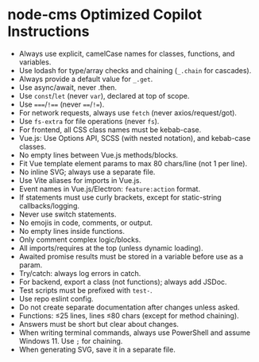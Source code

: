 # node-cms Optimized Copilot Instructions

- Always use explicit, camelCase names for classes, functions, and variables.
- Use lodash for type/array checks and chaining (`_.chain` for cascades).
- Always provide a default value for `_.get`.
- Use async/await, never .then.
- Use `const`/`let` (never `var`), declared at top of scope.
- Use `===`/`!==` (never `==`/`!=`).
- For network requests, always use `fetch` (never axios/request/got).
- Use `fs-extra` for file operations (never `fs`).
- For frontend, all CSS class names must be kebab-case.
- Vue.js: Use Options API, SCSS (with nested notation), and kebab-case classes.
- No empty lines between Vue.js methods/blocks.
- Fit Vue template element params to max 80 chars/line (not 1 per line).
- No inline SVG; always use a separate file.
- Use Vite aliases for imports in Vue.js.
- Event names in Vue.js/Electron: `feature:action` format.
- If statements must use curly brackets, except for static-string callbacks/logging.
- Never use switch statements.
- No emojis in code, comments, or output.
- No empty lines inside functions.
- Only comment complex logic/blocks.
- All imports/requires at the top (unless dynamic loading).
- Awaited promise results must be stored in a variable before use as a param.
- Try/catch: always log errors in catch.
- For backend, export a class (not functions); always add JSDoc.
- Test scripts must be prefixed with `test-`.
- Use repo eslint config.
- Do not create separate documentation after changes unless asked.
- Functions: ≤25 lines, lines ≤80 chars (except for method chaining).
- Answers must be short but clear about changes.
- When writing terminal commands, always use PowerShell and assume Windows 11. Use `;` for chaining.
- When generating SVG, save it in a separate file.
